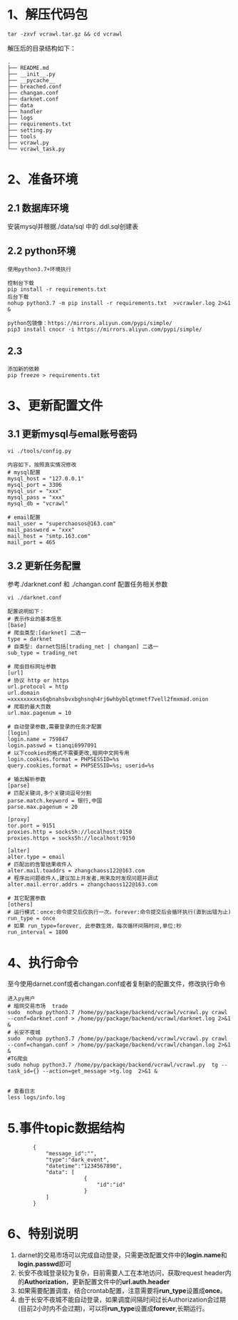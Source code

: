 # 1、解压代码包
```
tar -zxvf vcrawl.tar.gz && cd vcrawl
```
解压后的目录结构如下：
```
.
├── README.md
├── __init__.py
├── __pycache__
├── breached.conf
├── changan.conf
├── darknet.conf
├── data
├── handler
├── logs
├── requirements.txt
├── setting.py
├── tools
├── vcrawl.py
└── vcrawl_task.py
```

# 2、准备环境
## 2.1 数据库环境
安装mysql并根据./data/sql 中的 ddl.sql创建表
## 2.2 python环境
```
使用python3.7+环境执行

控制台下载
pip install -r requirements.txt
后台下载
nohup python3.7 -m pip install -r requirements.txt  >vcrawler.log 2>&1 &

python包镜像：https://mirrors.aliyun.com/pypi/simple/
pip3 install cnocr -i https://mirrors.aliyun.com/pypi/simple/
```

## 2.3 
```
添加新的依赖
pip freeze > requirements.txt
```

# 3、更新配置文件
## 3.1 更新mysql与emal账号密码
```
vi ./tools/config.py

内容如下，按照真实情况修改
# mysql配置
mysql_host = "127.0.0.1"
mysql_port = 3306
mysql_usr = "xxx"
mysql_pass = "xxx"
mysql_db = "vcrawl"

# email配置
mail_user = "superchaosos@163.com"
mail_password = "xxx"
mail_host = "smtp.163.com"
mail_port = 465
```

## 3.2 更新任务配置
参考./darknet.conf 和 ./changan.conf 配置任务相关参数
```
vi ./darknet.conf

配置说明如下：
# 表示作业的基本信息
[base]
# 爬虫类型:[darknet] 二选一
type = darknet
# 自类型: darnet包括[trading_net | changan] 二选一
sub_type = trading_net

# 爬虫目标网址参数
[url]
# 协议 http or https
url.protocol = http
url.domain =xxxxxxxxxs6qbnahsbvxbghsnqh4rj6whbyblqtnmetf7vell2fmxmad.onion
# 爬取的最大页数
url.max.pagenum = 10

# 自动登录参数,需要登录的任务才配置
[login]
login.name = 759847
login.passwd = tianqi6997091
# 以下cookies的格式不需要更改,暗网中文网专用
login.cookies.format = PHPSESSID=%s
query.cookies.format = PHPSESSID=%s; userid=%s

# 输出解析参数
[parse]
# 匹配关键词,多个关键词逗号分割
parse.match.keyword = 银行,中国
parse.max.pagenum = 20

[proxy]
tor.port = 9151
proxies.http = socks5h://localhost:9150
proxies.https = socks5h://localhost:9150

[alter]
alter.type = email
# 匹配出的告警结果收件人
alter.mail.toaddrs = zhangchaoss122@163.com
# 程序出问题收件人,建议加上开发者,用来及时发现问题并调试
alter.mail.error.addrs = zhangchaoss122@163.com

# 其它配置参数
[others]
# 运行模式：once:命令提交后仅执行一次。forever:命令提交后会循环执行(直到出错为止)
run_type = once
# 如果 run_type=forever, 此参数生效，每次循环间隔时间,单位:秒
run_interval = 1800
```

# 4、执行命令
至今使用darnet.conf或者changan.conf或者复制新的配置文件，修改执行命令
```
进入py用户
# 暗网交易市场  trade
sudo  nohup python3.7 /home/py/package/backend/vcrawl/vcrawl.py crawl --conf=darknet.conf > /home/py/package/backend/vcrawl/darknet.log 2>&1 &
# 长安不夜城
sudo  nohup python3.7 /home/py/package/backend/vcrawl/vcrawl.py crawl --conf=changan.conf > /home/py/package/backend/vcrawl/changan.log 2>&1 &
#TG爬虫
sudo nohup python3.7 /home/py/package/backend/vcrawl/vcrawl.py  tg --task_id={} --action=get_message >tg.log  2>&1 &


# 查看日志
less logs/info.log
```
# 5.事件topic数据结构

``` 
        {
            "message_id":"",
            "type":"dark_event",
            "datetime":"1234567890",
            "data": [
                        {
                            "id":"id"
                        }
            ]
        }
```

# 6、特别说明
1. darnet的交易市场可以完成自动登录，只需更改配置文件中的**login.name**和**login.passwd**即可
2. 长安不夜城登录较为复杂，目前需要人工在本地访问，获取request header内的**Authorization**，更新配置文件中的**url.auth.header**
3. 如果需要配置调度，结合crontab配置，注意需要将**run_type**设置成**once**。
4. 由于长安不夜城不能自动登录，如果调度间隔时间过长Authorization会过期(目前2小时内不会过期)，可以将**run_type**设置成**forever**,长期运行。